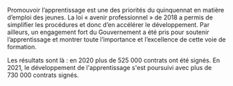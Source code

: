 <p>
  <span id="brief">
    Promouvoir l’apprentissage est une des priorités du quinquennat en matière d’emploi des jeunes. La loi «&nbsp;avenir professionnel&nbsp;» de 2018 a permis de simplifier les procédures et donc d’en accélérer le développement. Par ailleurs, un engagement fort du Gouvernement a été pris pour soutenir l’apprentissage et montrer toute l’importance et l’excellence de cette voie de formation. 
  </span>
</p>

<p>
    Les résultats sont là&nbsp;: en 2020 plus de 525&nbsp;000 contrats ont été signés. En 2021, le développement de l'apprentissage s'est poursuivi avec plus de 730&nbsp;000 contrats signés.
</p>
